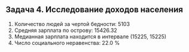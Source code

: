## Задача 4. Исследование доходов населения
1. Количество людей за чертой бедности: 5103
2. Средняя зарплата по острову: 15426.32
3. Медианная зарплата находится в интервале (15225, 15225)
4. Число социального неравенства: 22.0 %
